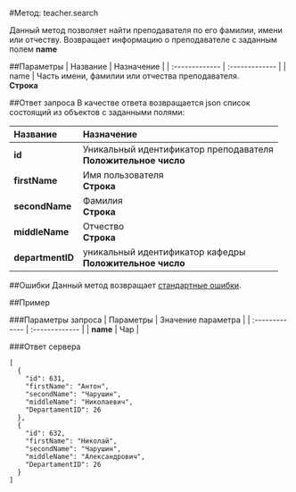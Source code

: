 #Метод: teacher.search<a name="teacher.search"/>

Данный метод позволяет найти преподавателя по его фамилии, имени или отчеству.
Возвращает информацию о преподавателе с заданным полем **name**

##Параметры
| Название     | Назначение     |
| :------------- | :------------- |
| name       | Часть имени, фамилии или отчества преподавателя.  <br>**Строка**

##Ответ запроса
В качестве ответа возвращается json список состоящий из объектов с заданными полями:

| Название        | Назначение     |
| :------------- | :------------- |
|**id**               | Уникальный идентификатор преподавателя<br> **Положительное число**
|**firstName**       | Имя пользователя<br>**Строка**
**secondName**      | Фамилия<br>**Строка**
**middleName**      | Отчество<br>**Строка**
**departmentID** | уникальный идентификатор кафедры<br> **Положительное число**


##Ошибки
Данный метод возвращает [стандартные ошибки](#errors).<br>

##Пример

###Параметры запроса
| Параметры | Значение параметра     |
| :------------- | :------------- |
| **name**       | Чар       |

###Ответ сервера

```
[
  {
    "id": 631,
    "firstName": "Антон",
    "secondName": "Чарушин",
    "middleName": "Николаевич",
    "DepartamentID": 26
  },
  {
    "id": 632,
    "firstName": "Николай",
    "secondName": "Чарушин",
    "middleName": "Александрович",
    "DepartamentID": 26
  }
]
```
